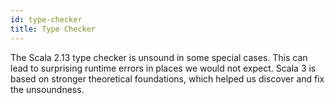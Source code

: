 ```yaml
---
id: type-checker
title: Type Checker
---
```


The Scala 2.13 type checker is unsound in some special cases.
This can lead to surprising runtime errors in places we would not expect.
Scala 3 is based on stronger theoretical foundations, which helped us discover and fix the unsoundness.

```scala mdoc:file:incompat-30/variance/README.md
```

```scala mdoc:file:incompat-30/pattern-match/README.md
```
